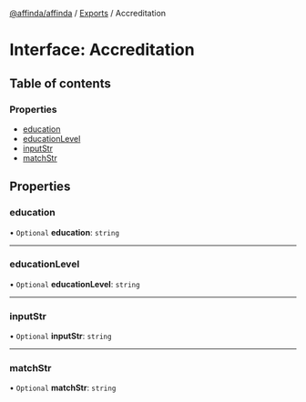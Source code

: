 [@affinda/affinda](../README.md) / [Exports](../modules.md) / Accreditation

# Interface: Accreditation

## Table of contents

### Properties

- [education](Accreditation.md#education)
- [educationLevel](Accreditation.md#educationlevel)
- [inputStr](Accreditation.md#inputstr)
- [matchStr](Accreditation.md#matchstr)

## Properties

### education

• `Optional` **education**: `string`

___

### educationLevel

• `Optional` **educationLevel**: `string`

___

### inputStr

• `Optional` **inputStr**: `string`

___

### matchStr

• `Optional` **matchStr**: `string`
